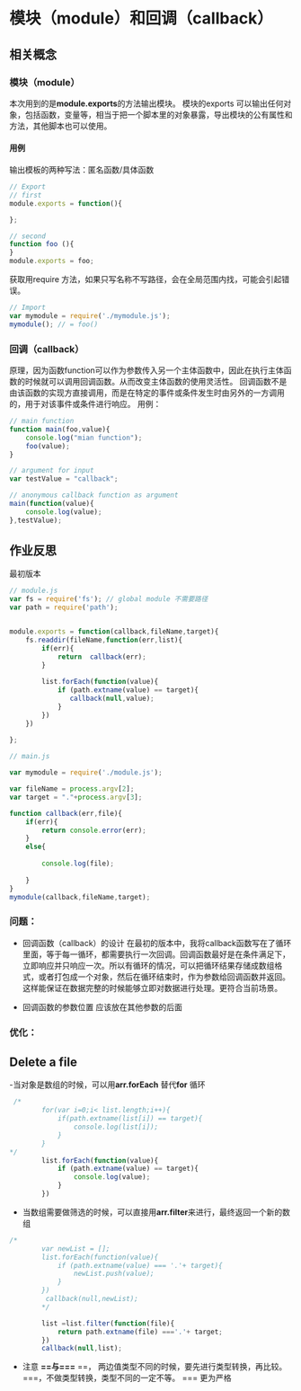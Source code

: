 # 模块（module）和回调（callback）



## 相关概念


### 模块（module）
本次用到的是**module.exports**的方法输出模块。
模块的exports 可以输出任何对象，包括函数，变量等，相当于把一个脚本里的对象暴露，导出模块的公有属性和方法，其他脚本也可以使用。

#### 用例
输出模板的两种写法：匿名函数/具体函数

```javascript
// Export
// first
module.exports = function(){

};

// second
function foo (){
}
module.exports = foo;

```

获取用require 方法，如果只写名称不写路径，会在全局范围内找，可能会引起错误。
```javascript
// Import
var mymodule = require('./mymodule.js');
mymodule(); // = foo()

```
### 回调（callback）
原理，因为函数function可以作为参数传入另一个主体函数中，因此在执行主体函数的时候就可以调用回调函数。从而改变主体函数的使用灵活性。
回调函数不是由该函数的实现方直接调用，而是在特定的事件或条件发生时由另外的一方调用的，用于对该事件或条件进行响应。
用例：
```javascript
// main function
function main(foo,value){
    console.log("mian function");
    foo(value);
}

// argument for input
var testValue = "callback";

// anonymous callback function as argument 
main(function(value){
    console.log(value);
},testValue);

```

## 作业反思
最初版本
```javascript
// module.js
var fs = require('fs'); // global module 不需要路径
var path = require('path');


module.exports = function(callback,fileName,target){
    fs.readdir(fileName,function(err,list){
        if(err){
            return  callback(err);
        }
        
        list.forEach(function(value){
            if (path.extname(value) == target){
               callback(null,value);
            }
        })
    })
   
};
```
```javascript
// main.js

var mymodule = require('./module.js');

var fileName = process.argv[2];
var target = "."+process.argv[3];

function callback(err,file){
    if(err){
        return console.error(err);
    } 
    else{
       
        console.log(file);
        
    }
}
mymodule(callback,fileName,target);
```
### 问题：
- 回调函数（callback）的设计
在最初的版本中，我将callback函数写在了循环里面，等于每一循环，都需要执行一次回调。回调函数最好是在条件满足下，立即响应并只响应一次。所以有循环的情况，可以把循环结果存储成数组格式，或者打包成一个对象，然后在循环结束时，作为参数给回调函数并返回。这样能保证在数据完整的时候能够立即对数据进行处理。更符合当前场景。

- 回调函数的参数位置
应该放在其他参数的后面
### 优化：

## Delete a file
-当对象是数组的时候，可以用**arr.forEach** 替代**for** 循环
```javascript
 /*
        for(var i=0;i< list.length;i++){
            if(path.extname(list[i]) == target){
                console.log(list[i]);
            }
        }
*/
        list.forEach(function(value){
            if (path.extname(value) == target){
                console.log(value);
            }
        })
```
- 当数组需要做筛选的时候，可以直接用**arr.filter**来进行，最终返回一个新的数组
```javascript
/*
        var newList = [];
        list.forEach(function(value){
            if (path.extname(value) === '.'+ target){
                newList.push(value);
            }
        })
         callback(null,newList);
        */

        list =list.filter(function(file){
            return path.extname(file) ==='.'+ target;
        })
        callback(null,list);
```
- 注意 **==**与**===**
==， 两边值类型不同的时候，要先进行类型转换，再比较。
===，不做类型转换，类型不同的一定不等。
=== 更为严格
